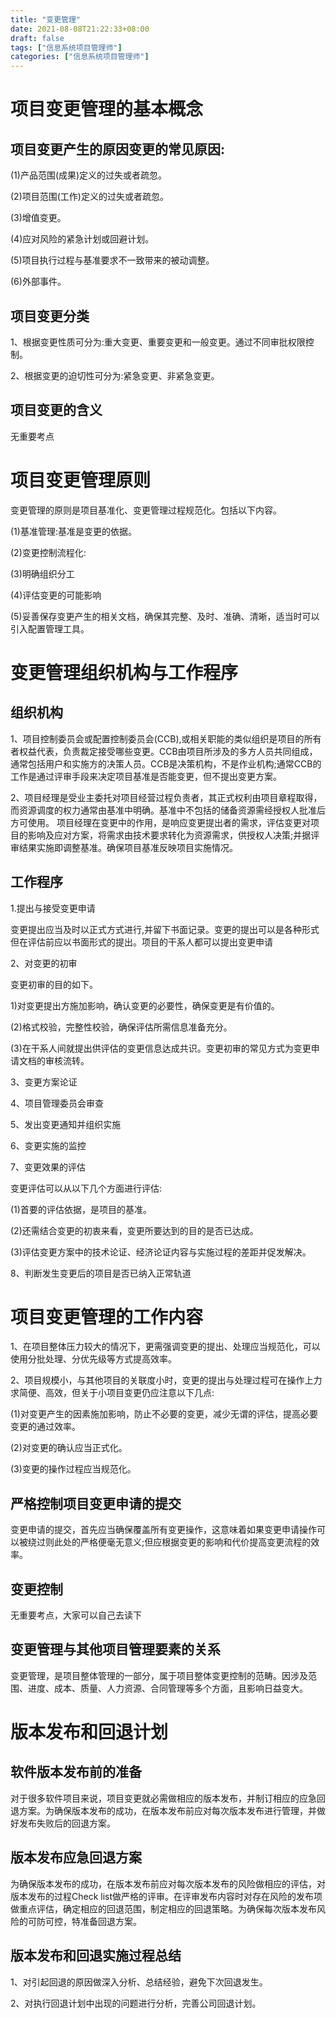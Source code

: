 ```yaml
---
title: "变更管理"
date: 2021-08-08T21:22:33+08:00
draft: false
tags: ["信息系统项目管理师"]
categories: ["信息系统项目管理师"]
---
```


# 项目变更管理的基本概念

## 项目变更产生的原因变更的常见原因:

(1)产品范围(成果)定义的过失或者疏忽。

(2)项目范围(工作)定义的过失或者疏忽。

(3)增值变更。

(4)应对风险的紧急计划或回避计划。

(5)项目执行过程与基准要求不一致带来的被动调整。

(6)外部事件。

## 项目变更分类

1、根据变更性质可分为:重大变更、重要变更和一般变更。通过不同审批权限控制。

2、根据变更的迫切性可分为:紧急变更、非紧急变更。

##  项目变更的含义

无重要考点

# 项目变更管理原则

变更管理的原则是项目基准化、变更管理过程规范化。包括以下内容。

(1)基准管理:基准是变更的依据。

(2)变更控制流程化:

(3)明确组织分工

(4)评估变更的可能影响

(5)妥善保存变更产生的相关文档，确保其完整、及时、准确、清晰，适当时可以引入配置管理工具。

# 变更管理组织机构与工作程序

## 组织机构

1、项目控制委员会或配置控制委员会(CCB),或相关职能的类似组织是项目的所有者权益代表，负责裁定接受哪些变更。CCB由项目所涉及的多方人员共同组成，通常包括用户和实施方的决策人员。CCB是决策机构，不是作业机构;通常CCB的工作是通过评审手段来决定项目基准是否能变更，但不提出变更方案。

2、项目经理是受业主委托对项目经营过程负责者，其正式权利由项目章程取得，而资源调度的权力通常由基准中明确。基准中不包括的储备资源需经授权人批准后方可使用。
项目经理在变更中的作用，是响应变更提出者的需求，评估变更对项目的影响及应对方案，将需求由技术要求转化为资源需求，供授权人决策;并据评审结果实施即调整基准。确保项目基准反映项目实施情况。



##  工作程序

1.提出与接受变更申请

变更提出应当及时以正式方式进行,并留下书面记录。变更的提出可以是各种形式但在评估前应以书面形式的提出。项目的干系人都可以提出变更申请

2、对变更的初审

变更初审的目的如下。

1)对变更提出方施加影响，确认变更的必要性，确保变更是有价值的。

(2)格式校验，完整性校验，确保评估所需信息准备充分。

(3)在干系人间就提出供评估的变更信息达成共识。变更初审的常见方式为变更申请文档的审核流转。

3、变更方案论证

4、项目管理委员会审查

5、发出变更通知并组织实施

6、变更实施的监控

7、变更效果的评估

变更评估可以从以下几个方面进行评估:

(1)首要的评估依据，是项目的基准。

(2)还需结合变更的初衷来看，变更所要达到的目的是否已达成。

(3)评估变更方案中的技术论证、经济论证内容与实施过程的差距并促发解决。

8、判断发生变更后的项目是否已纳入正常轨道



# 项目变更管理的工作内容

1、在项目整体压力较大的情况下，更需强调变更的提出、处理应当规范化，可以使用分批处理、分优先级等方式提高效率。

2、项目规模小，与其他项目的关联度小时，变更的提出与处理过程可在操作上力求简便、高效，但关于小项目变更仍应注意以下几点:

(1)对变更产生的因素施加影响，防止不必要的变更，减少无谓的评估，提高必要变更的通过效率。

(2)对变更的确认应当正式化。

(3)变更的操作过程应当规范化。

## 严格控制项目变更申请的提交

变更申请的提交，首先应当确保覆盖所有变更操作，这意味着如果变更申请操作可以被绕过则此处的严格便毫无意义;但应根据变更的影响和代价提高变更流程的效率。

## 变更控制

无重要考点，大家可以自己去读下

##  变更管理与其他项目管理要素的关系

变更管理，是项目整体管理的一部分，属于项目整体变更控制的范畴。因涉及范围、进度、成本、质量、人力资源、合同管理等多个方面，且影响日益变大。



# 版本发布和回退计划

## 软件版本发布前的准备

对于很多软件项目来说，项目变更就必需做相应的版本发布，并制订相应的应急回退方案。为确保版本发布的成功，在版本发布前应对每次版本发布进行管理，并做好发布失败后的回退方案。

## 版本发布应急回退方案

为确保版本发布的成功，在版本发布前应对每次版本发布的风险做相应的评估，对版本发布的过程Check list做严格的评审。在评审发布内容时对存在风险的发布项做重点评估，确定相应的回退范围，制定相应的回退策略。为确保每次版本发布风险的可防可控，特准备回退方案。

## 版本发布和回退实施过程总结

1、对引起回退的原因做深入分析、总结经验，避免下次回退发生。

2、对执行回退计划中出现的问题进行分析，完善公司回退计划。